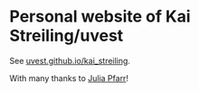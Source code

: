 # Personal website of Kai Streiling/uvest

See [uvest.github.io/kai_streiling](https://uvest.github.io/kai_streiling).

With many thanks to [Julia Pfarr](https://julia-pfarr.github.io/workshop_webdesign/)!
